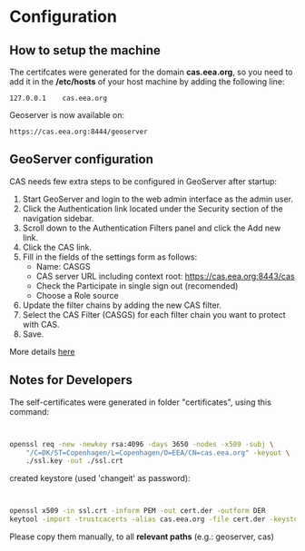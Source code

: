 # Configuration

## How to setup the machine

The certifcates were generated for the domain **cas.eea.org**, so you need to add it in the **/etc/hosts** of your host machine by adding the following line:
```
127.0.0.1    cas.eea.org
```

Geoserver is now available on:

```
https://cas.eea.org:8444/geoserver
```

## GeoServer configuration

CAS needs few extra steps to be configured in GeoServer after startup:

1. Start GeoServer and login to the web admin interface as the admin user.
2. Click the Authentication link located under the Security section of the navigation sidebar.
3. Scroll down to the Authentication Filters panel and click the Add new link.
4. Click the CAS link.
5. Fill in the fields of the settings form as follows:
    * Name: CASGS
    * CAS server URL including context root: https://cas.eea.org:8443/cas
    * Check the Participate in single sign out (recomended)
    * Choose a Role source
6. Update the filter chains by adding the new CAS filter.
7. Select the CAS Filter (CASGS) for each filter chain you want to protect with CAS.
8. Save.

More details [here](http://docs.geoserver.org/stable/en/user/security/tutorials/cas/index.html)

## Notes for Developers

The self-certificates were generated in folder "certificates", using this command:

```bash


openssl req -new -newkey rsa:4096 -days 3650 -nodes -x509 -subj \
    "/C=DK/ST=Copenhagen/L=Copenhagen/O=EEA/CN=cas.eea.org" -keyout \
    ./ssl.key -out ./ssl.crt
```

created keystore (used 'changeit' as password):

```bash


openssl x509 -in ssl.crt -inform PEM -out cert.der -outform DER
keytool -import -trustcacerts -alias cas.eea.org -file cert.der -keystore thekeystore
```

Please copy them manually, to all **relevant paths** (e.g.: geoserver, cas)
